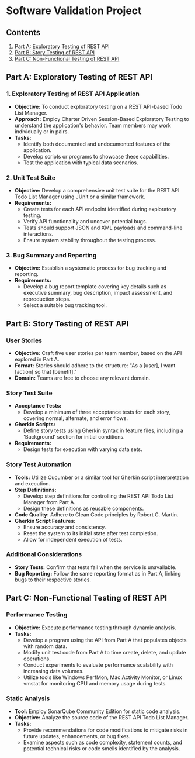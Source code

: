 # Software Validation Project

## Contents
1. [Part A: Exploratory Testing of REST API](#part-a-exploratory-testing-of-rest-api)
2. [Part B: Story Testing of REST API](#part-b-story-testing-of-rest-api)
3. [Part C: Non-Functional Testing of REST API](#part-c-non-functional-testing-of-rest-api)

## Part A: Exploratory Testing of REST API
### 1. Exploratory Testing of REST API Application
- **Objective:** To conduct exploratory testing on a REST API-based Todo List Manager.
- **Approach:** Employ Charter Driven Session-Based Exploratory Testing to understand the application's behavior. Team members may work individually or in pairs.
- **Tasks:**
  - Identify both documented and undocumented features of the application.
  - Develop scripts or programs to showcase these capabilities.
  - Test the application with typical data scenarios.

### 2. Unit Test Suite
- **Objective:** Develop a comprehensive unit test suite for the REST API Todo List Manager using JUnit or a similar framework.
- **Requirements:**
  - Create tests for each API endpoint identified during exploratory testing.
  - Verify API functionality and uncover potential bugs.
  - Tests should support JSON and XML payloads and command-line interactions.
  - Ensure system stability throughout the testing process.

### 3. Bug Summary and Reporting
- **Objective:** Establish a systematic process for bug tracking and reporting.
- **Requirements:** 
  - Develop a bug report template covering key details such as executive summary, bug description, impact assessment, and reproduction steps.
  - Select a suitable bug tracking tool.

## Part B: Story Testing of REST API
### User Stories
- **Objective:** Craft five user stories per team member, based on the API explored in Part A.
- **Format:** Stories should adhere to the structure: "As a [user], I want [action] so that [benefit]."
- **Domain:** Teams are free to choose any relevant domain.

### Story Test Suite
- **Acceptance Tests:** 
  - Develop a minimum of three acceptance tests for each story, covering normal, alternate, and error flows.
- **Gherkin Scripts:** 
  - Define story tests using Gherkin syntax in feature files, including a 'Background' section for initial conditions.
- **Requirements:** 
  - Design tests for execution with varying data sets.

### Story Test Automation
- **Tools:** Utilize Cucumber or a similar tool for Gherkin script interpretation and execution.
- **Step Definitions:**
  - Develop step definitions for controlling the REST API Todo List Manager from Part A.
  - Design these definitions as reusable components.
- **Code Quality:** Adhere to Clean Code principles by Robert C. Martin.
- **Gherkin Script Features:**
  - Ensure accuracy and consistency.
  - Reset the system to its initial state after test completion.
  - Allow for independent execution of tests.

### Additional Considerations
- **Story Tests:** Confirm that tests fail when the service is unavailable.
- **Bug Reporting:** Follow the same reporting format as in Part A, linking bugs to their respective stories.

## Part C: Non-Functional Testing of REST API
### Performance Testing
- **Objective:** Execute performance testing through dynamic analysis.
- **Tasks:**
  - Develop a program using the API from Part A that populates objects with random data.
  - Modify unit test code from Part A to time create, delete, and update operations.
  - Conduct experiments to evaluate performance scalability with increasing data volumes.
  - Utilize tools like Windows PerfMon, Mac Activity Monitor, or Linux vmstat for monitoring CPU and memory usage during tests.

### Static Analysis
- **Tool:** Employ SonarQube Community Edition for static code analysis.
- **Objective:** Analyze the source code of the REST API Todo List Manager.
- **Tasks:**
  - Provide recommendations for code modifications to mitigate risks in future updates, enhancements, or bug fixes.
  - Examine aspects such as code complexity, statement counts, and potential technical risks or code smells identified by the analysis.
